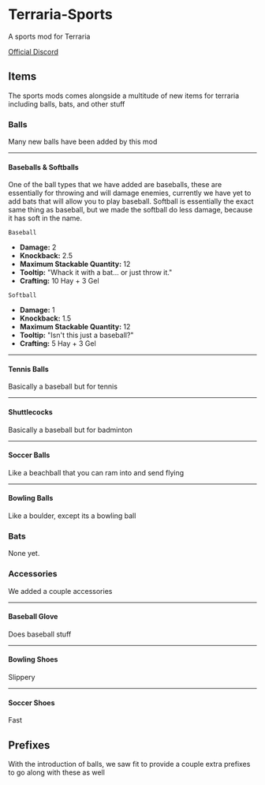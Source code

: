 # Terraria-Sports
A sports mod for Terraria

[Official Discord](https://discord.gg/qapdtQy4RU)

## Items
The sports mods comes alongside a multitude of new items for terraria including balls, bats, and other stuff

### Balls
Many new balls have been added by this mod

---

#### Baseballs & Softballs

One of the ball types that we have added are baseballs, these are essentially for throwing and will damage enemies, currently we have yet to add bats that will allow you to play baseball.
Softball is essentially the exact same thing as baseball, but we made the softball do less damage, because it has soft in the name.

`Baseball`
* **Damage:** 2
* **Knockback:** 2.5
* **Maximum Stackable Quantity:** 12
* **Tooltip:** "Whack it with a bat... or just throw it."
* **Crafting:** 10 Hay + 3 Gel

`Softball`
* **Damage:** 1
* **Knockback:** 1.5
* **Maximum Stackable Quantity:** 12
* **Tooltip:** "Isn't this just a baseball?"
* **Crafting:** 5 Hay + 3 Gel

---

#### Tennis Balls
Basically a baseball but for tennis

---

#### Shuttlecocks
Basically a baseball but for badminton

---

#### Soccer Balls
Like a beachball that you can ram into and send flying

---

#### Bowling Balls
Like a boulder, except its a bowling ball

### Bats
None yet.

### Accessories
We added a couple accessories

---

#### Baseball Glove
Does baseball stuff

---

#### Bowling Shoes
Slippery

---

#### Soccer Shoes
Fast


## Prefixes
With the introduction of balls, we saw fit to provide a couple extra prefixes to go along with these as well
